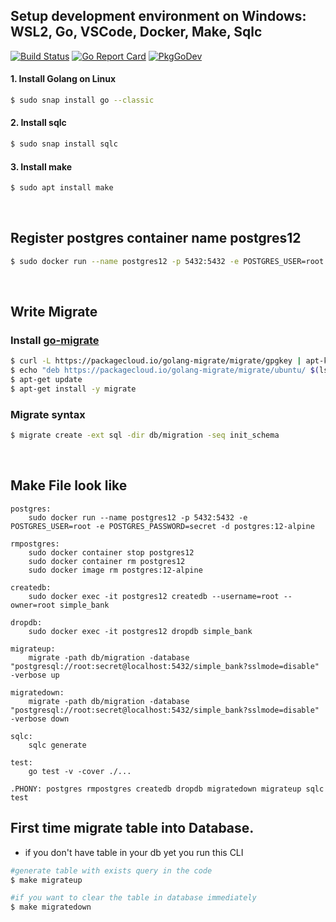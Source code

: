 ## Setup development environment on Windows: WSL2, Go, VSCode, Docker, Make, Sqlc
<p dir="auto"><a href="https://github.com/stretchr/testify/actions/workflows/main.yml"><img src="https://github.com/stretchr/testify/actions/workflows/main.yml/badge.svg?branch=master" alt="Build Status" style="max-width: 100%;"></a> <a href="https://goreportcard.com/report/github.com/stretchr/testify" rel="nofollow"><img src="https://camo.githubusercontent.com/fdfe126e2cd3288499dbeb861b0a9537fb2a218878b1aa3b2a6897f30f3367c7/68747470733a2f2f676f7265706f7274636172642e636f6d2f62616467652f6769746875622e636f6d2f73747265746368722f74657374696679" alt="Go Report Card" data-canonical-src="https://goreportcard.com/badge/github.com/stretchr/testify" style="max-width: 100%;"></a> <a href="https://pkg.go.dev/github.com/stretchr/testify" rel="nofollow"><img src="https://camo.githubusercontent.com/e54fb7d8d00d4be0ccd81b83495761cee4d7de1595045f5e1402b76b893589ea/68747470733a2f2f706b672e676f2e6465762f62616467652f6769746875622e636f6d2f73747265746368722f74657374696679" alt="PkgGoDev" data-canonical-src="https://pkg.go.dev/badge/github.com/stretchr/testify" style="max-width: 100%;"></a></p>

#### 1. Install Golang on Linux

```bash
$ sudo snap install go --classic
```

#### 2. Install sqlc

```bash
$ sudo snap install sqlc
```

#### 3. Install make

```bash
$ sudo apt install make
```
<br>

## Register postgres container name postgres12

```bash
$ sudo docker run --name postgres12 -p 5432:5432 -e POSTGRES_USER=root -e POSTGRES_PASSWORD=secret -d postgres:12-alpine
```
<br>


## Write Migrate 

### Install [go-migrate](https://github.com/golang-migrate/migrate/tree/master/cmd/migrate#linux-deb-package)

```bash
$ curl -L https://packagecloud.io/golang-migrate/migrate/gpgkey | apt-key add -
$ echo "deb https://packagecloud.io/golang-migrate/migrate/ubuntu/ $(lsb_release -sc) main" > /etc/apt/sources.list.d/migrate.list
$ apt-get update
$ apt-get install -y migrate
```
### Migrate syntax

```bash
$ migrate create -ext sql -dir db/migration -seq init_schema
```
<br>

## Make File look like
```
postgres:
	sudo docker run --name postgres12 -p 5432:5432 -e POSTGRES_USER=root -e POSTGRES_PASSWORD=secret -d postgres:12-alpine

rmpostgres:
	sudo docker container stop postgres12
	sudo docker container rm postgres12
	sudo docker image rm postgres:12-alpine

createdb:
	sudo docker exec -it postgres12 createdb --username=root --owner=root simple_bank

dropdb:
	sudo docker exec -it postgres12 dropdb simple_bank

migrateup:
	migrate -path db/migration -database "postgresql://root:secret@localhost:5432/simple_bank?sslmode=disable" -verbose up

migratedown:
	migrate -path db/migration -database "postgresql://root:secret@localhost:5432/simple_bank?sslmode=disable" -verbose down

sqlc: 
	sqlc generate

test:
	go test -v -cover ./...

.PHONY: postgres rmpostgres createdb dropdb migratedown migrateup sqlc test
```

## First time migrate table into Database. 

- if you don't have table in your db yet you run this CLI
```bash
#generate table with exists query in the code
$ make migrateup

#if you want to clear the table in database immediately
$ make migratedown
```
